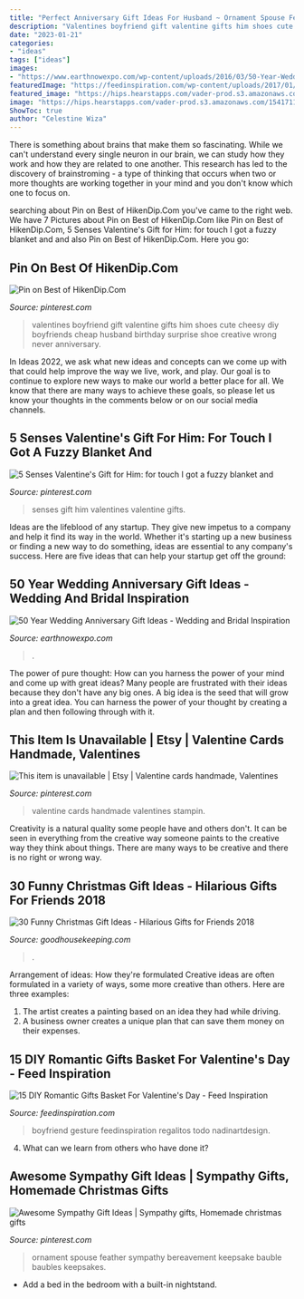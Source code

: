 ```yaml
---
title: "Perfect Anniversary Gift Ideas For Husband ~ Ornament Spouse Feather Sympathy Bereavement Keepsake Bauble Baubles Keepsakes"
description: "Valentines boyfriend gift valentine gifts him shoes cute cheesy diy boyfriends cheap husband birthday surprise shoe creative wrong never anniversary"
date: "2023-01-21"
categories:
- "ideas"
tags: ["ideas"]
images:
- "https://www.earthnowexpo.com/wp-content/uploads/2016/03/50-Year-Wedding-Anniversary-Gift-Ideas.jpg"
featuredImage: "https://feedinspiration.com/wp-content/uploads/2017/01/basket-for-your-valentine.jpg"
featured_image: "https://hips.hearstapps.com/vader-prod.s3.amazonaws.com/1541711615-nothing-box-1541711580.jpg?crop=0.242xw:0.363xh;0.384xw,0.287xh&amp;resize=480:*"
image: "https://hips.hearstapps.com/vader-prod.s3.amazonaws.com/1541711615-nothing-box-1541711580.jpg?crop=0.242xw:0.363xh;0.384xw,0.287xh&amp;resize=480:*"
ShowToc: true
author: "Celestine Wiza"
---
```



There is something about brains that make them so fascinating. While we can't understand every single neuron in our brain, we can study how they work and how they are related to one another. This research has led to the discovery of brainstroming - a type of thinking that occurs when two or more thoughts are working together in your mind and you don't know which one to focus on.

	

		
searching about Pin on Best of HikenDip.Com you've came to the right web. We have 7 Pictures about Pin on Best of HikenDip.Com like Pin on Best of HikenDip.Com, 5 Senses Valentine&#039;s Gift for Him: for touch I got a fuzzy blanket and and also Pin on Best of HikenDip.Com. Here you go:
		
    
## Pin On Best Of HikenDip.Com

<img loading=lazy src="https://i.pinimg.com/736x/56/0c/47/560c47f1e08955b98427e30b0b1b84b4.jpg" onerror="this.onerror=null;this.src='https://tse1.mm.bing.net/th?id=OIP.cYg3SytFhcbFUTFpJ1OgswHaJ7&amp;pid=15.1';" alt="Pin on Best of HikenDip.Com">

_Source: pinterest.com_

>valentines boyfriend gift valentine gifts him shoes cute cheesy diy boyfriends cheap husband birthday surprise shoe creative wrong never anniversary. 

	

In Ideas 2022, we ask what new ideas and concepts can we come up with that could help improve the way we live, work, and play. Our goal is to continue to explore new ways to make our world a better place for all. We know that there are many ways to achieve these goals, so please let us know your thoughts in the comments below or on our social media channels.

    
## 5 Senses Valentine&#039;s Gift For Him: For Touch I Got A Fuzzy Blanket And

<img loading=lazy src="https://i.pinimg.com/736x/a0/cd/ec/a0cdec8cacc7931c94ef833f9e4d111d.jpg" onerror="this.onerror=null;this.src='https://tse1.mm.bing.net/th?id=OIP.90-WRLVACrzbhLXHZOwXBQHaJ3&amp;pid=15.1';" alt="5 Senses Valentine&#039;s Gift for Him: for touch I got a fuzzy blanket and">

_Source: pinterest.com_

>senses gift him valentines valentine gifts. 

	

Ideas are the lifeblood of any startup. They give new impetus to a company and help it find its way in the world. Whether it's starting up a new business or finding a new way to do something, ideas are essential to any company's success. Here are five ideas that can help your startup get off the ground: 

    
## 50 Year Wedding Anniversary Gift Ideas - Wedding And Bridal Inspiration

<img loading=lazy src="https://www.earthnowexpo.com/wp-content/uploads/2016/03/50-Year-Wedding-Anniversary-Gift-Ideas.jpg" onerror="this.onerror=null;this.src='https://tse4.mm.bing.net/th?id=OIP.NQKlydTDRvIWHXqL5vTNMwHaFj&amp;pid=15.1';" alt="50 Year Wedding Anniversary Gift Ideas - Wedding and Bridal Inspiration">

_Source: earthnowexpo.com_

>. 

	

The power of pure thought: How can you harness the power of your mind and come up with great ideas?
Many people are frustrated with their ideas because they don't have any big ones. A big idea is the seed that will grow into a great idea. You can harness the power of your thought by creating a plan and then following through with it.

    
## This Item Is Unavailable | Etsy | Valentine Cards Handmade, Valentines

<img loading=lazy src="https://i.pinimg.com/736x/80/72/83/8072839a01827157d854adcd23e0b14f.jpg" onerror="this.onerror=null;this.src='https://tse1.mm.bing.net/th?id=OIP.qYTk_if8ZJvXEaK99N-fXwHaJ6&amp;pid=15.1';" alt="This item is unavailable | Etsy | Valentine cards handmade, Valentines">

_Source: pinterest.com_

>valentine cards handmade valentines stampin. 

	

Creativity is a natural quality some people have and others don't. It can be seen in everything from the creative way someone paints to the creative way they think about things. There are many ways to be creative and there is no right or wrong way.

    
## 30 Funny Christmas Gift Ideas - Hilarious Gifts For Friends 2018

<img loading=lazy src="https://hips.hearstapps.com/vader-prod.s3.amazonaws.com/1541711615-nothing-box-1541711580.jpg?crop=0.242xw:0.363xh;0.384xw,0.287xh&amp;resize=480:*" onerror="this.onerror=null;this.src='https://tse3.mm.bing.net/th?id=OIP.7IbiAK6MzYwzDgaukw8p1QHaLH&amp;pid=15.1';" alt="30 Funny Christmas Gift Ideas - Hilarious Gifts for Friends 2018">

_Source: goodhousekeeping.com_

>. 

	

Arrangement of ideas: How they're formulated
Creative ideas are often formulated in a variety of ways, some more creative than others. Here are three examples:
1. The artist creates a painting based on an idea they had while driving.
2. A business owner creates a unique plan that can save them money on their expenses.

    
## 15 DIY Romantic Gifts Basket For Valentine&#039;s Day - Feed Inspiration

<img loading=lazy src="https://feedinspiration.com/wp-content/uploads/2017/01/basket-for-your-valentine.jpg" onerror="this.onerror=null;this.src='https://tse1.mm.bing.net/th?id=OIP.d14FbnFmLnZVHP4WNbbPBgHaJ3&amp;pid=15.1';" alt="15 DIY Romantic Gifts Basket For Valentine&#039;s Day - Feed Inspiration">

_Source: feedinspiration.com_

>boyfriend gesture feedinspiration regalitos todo nadinartdesign. 

	

4) What can we learn from others who have done it?

    
## Awesome Sympathy Gift Ideas | Sympathy Gifts, Homemade Christmas Gifts

<img loading=lazy src="https://i.pinimg.com/736x/76/2c/77/762c770a2e6c4f10acc9384a9a402f71.jpg" onerror="this.onerror=null;this.src='https://tse2.mm.bing.net/th?id=OIP.SJ1dSRqwuCeMuzlp9xYHIgHaNL&amp;pid=15.1';" alt="Awesome Sympathy Gift Ideas | Sympathy gifts, Homemade christmas gifts">

_Source: pinterest.com_

>ornament spouse feather sympathy bereavement keepsake bauble baubles keepsakes. 

	

- Add a bed in the bedroom with a built-in nightstand.

